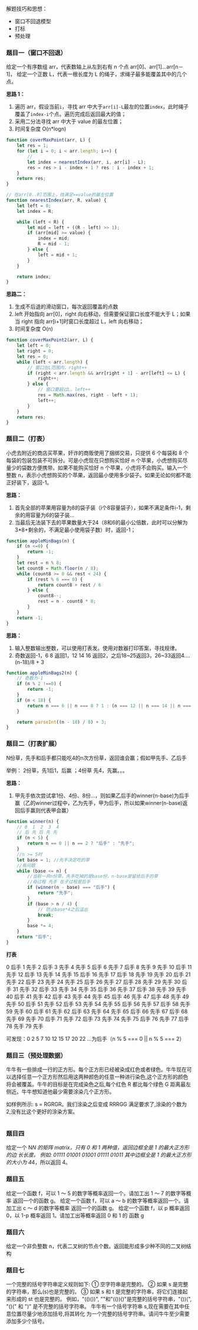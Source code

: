解题技巧和思想：

-   窗口不回退模型
-   打标
-   预处理

### 题目一（窗口不回退）

给定一个有序数组 arr，代表数轴上从左到右有 n 个点 arr[0]、arr[1]...arr[n－1]，
给定一个正数 L，代表一根长度为 L 的绳子，求绳子最多能覆盖其中的几个点。

**思路 1：**

1. 遍历 arr，假设当前`i`，寻找 arr 中大于`arr[i]-L`最左的位置`index`，此时绳子覆盖了`index-i`个点。遍历完成后返回最大的值；
2. 采用二分法寻找 arr 中大于 value 的最左位置；
3. 时间复杂度 O(n\*logn)

```js
function coverMaxPoint(arr, L) {
    let res = 1;
    for (let i = 0; i < arr.length; i++) {
        //
        let index = nearestIndex(arr, i, arr[i] - L);
        res = res > i - index + 1 ? res : i - index + 1;
    }
    return res;
}

// 在arr[0..R]范围上，找满足>=value的最左位置
function nearestIndex(arr, R, value) {
    let left = 0;
    let index = R;

    while (left < R) {
        let mid = left + ((R - left) >> 1);
        if (arr[mid] >= value) {
            index = mid;
            R = mid - 1;
        } else {
            left = mid + 1;
        }
    }

    return index;
}
```

**思路二：**

1. 生成不后退的滑动窗口，每次返回覆盖的点数
2. left 开始指向 arr[0]，right 向右移动，但需要保证窗口长度不能大于 L；如果当 right 指向 arr[i+1]时窗口长度超过 L，left 向右移动；
3. 时间复杂度 O(n)

```js
function coverMaxPoint2(arr, L) {
    let left = 0;
    let right = 0;
    let res = 0;
    while (left < arr.length) {
        // 窗口在L范围内，right++
        if (right < arr.length && arr[right + 1] - arr[left] <= L) {
            right++;
        } else {
            // 窗口要超过L，left++
            res = Math.max(res, right - left + 1);
            left++;
        }
    }
    return res;
}
```

### 题目二（打表）

小虎去附近的商店买苹果，奸诈的商贩使用了捆绑交易，只提供 6 个每袋和 8 个每袋的包装包装不可拆分。可是小虎现在只想购买恰好 n 个苹果，小虎想购买尽量少的袋数方便携带。如果不能购买恰好 n 个苹果，小虎将不会购买。输入一个整数 n，表示小虎想购买的个苹果，返回最小使用多少袋子。如果无论如何都不能正好装下，返回-1。

**思路：**

1. 首先全部的苹果用容量为8的袋子装（i个8容量袋子），如果不满足条件i-1，剩余的用容量为6的袋子装...
2. 当最后无法装下去的苹果数量大于24（8和6的最小公倍数，此时可以分解为3*8+剩余的，不满足最小使用袋子数）时，返回-1；

```js
function appleMinBags(n) {
    if (n <=0) {
        return -1;
    }
    let rest = n % 8;
    let count8 = Math.floor(n / 8);
    while (count8 >= 0 && rest < 24) {
        if (rest % 6 === 0) {
            return count8 + rest / 6
        } else {
            count8--;
            rest = n - count8 * 8;
        }
    }
    return -1;
}
```

**思路：**
1. 输入整数输出整数，可以使用打表发。使用对数器打印答案，寻找规律。
2. 奇数返回-1，6 8 返回1，12 14 16 返回2，之后18~25返回3，26~33返回4.... (n-18)/8 + 3
```js
function appleMinBags2(n) {
    // 奇数为-1
    if (n % 2 !==0) {
        return -1;
    }
    if (n < 18) {
        return n === 6 || n === 8 ? 1 : (n === 12 || n === 14 || n === 16 ? 2 : -1)
    }

    return parseInt((n - 18) / 8) + 3;
}
```

### 题目二（打表扩展）

N份草，先手和后手都只能吃4的n次方份草，返回谁会赢；假如甲先手、乙后手

举例： 2份草，先1后1，后赢 ；4份草 先4，先赢。。。

**思路：**

1. 甲先手依次尝试拿1份、4份、8份...，则如果乙后手的winner(n-base)为后手赢（乙的winner过程中，乙为先手，甲为后手，所以如果winner(n-base)返回后手赢则代表甲会赢）
```js
function winner(n) {
    // 0  1  2  3  4
    // 后 先 后 先 先
    if (n < 5) {
        return n == 0 || n == 2 ? "后手" : "先手";
    }
    //n >= 5时
    let base = 1; //先手决定吃的草
    //有问题
    while (base <= n) {
        //当前一共n份草，先手吃掉的是base份，n-base是留给后手的草
        //母过程 先手 在子过程是后手
        if (winner(n - base) === "后手") {
            return "先手";
        }
        if (base > n / 4) {
            // 防止base*4之后溢出
            break;
        }
        base *= 4;
    }
    return "后手";
}
```

**打表** 

0 后手 1 先手 2 后手 3 先手 4 先手 5 后手 6 先手 7 后手 8 先手 
9 先手 10 后手 11 先手 12 后手 13 先手 14 先手 15 后手 16 先手 
17 后手 18 先手 19 先手 20 后手 21 先手 22 后手 23 先手 24 先手 25 后手 26 先手 27 后手 28 先手 29 先手 30 后手 31 先手 32 后手 33 先手 34 先手 35 后手 36 先手 37 后手 38 先手 39 先手 40 后手 41 先手 42 后手 43 先手 44 先手 45 后手 46 先手 47 后手 48 先手 49 先手 50 后手 51 先手 52 后手 53 先手 54 先手 55 后手 56 先手 57 后手 58 先手 59 先手 60 后手 61 先手 62 后手 63 先手 64 先手 65 后手 66 先手 67 后手 68 先手 69 先手 70 后手 71 先手 72 后手 73 先手 74 先手 75 后手 76 先手 77 后手 78 先手 79 先手

可发现：0 2 5 7 10 12 15 17 20 22 ...为后手（n % 5 ===  0 || n % 5 === 2）

### 题目三（预处理数据）

牛牛有一些排成一行的正方形。每个正方形已经被染成红色或者绿色。牛牛现在可以选择任意一个正方形然后用这两种颜色的任意一种进行染色,这个正方形的颜色将会被覆盖。牛牛的目标是在完成染色之后,每个红色 R 都比每个绿色 G 距离最左侧近。牛牛想知道他最少需要涂染几个正方形。

如样例所示: s = RGRGR。我们涂染之后变成 RRRGG 满足要求了,涂染的个数为 2,没有比这个更好的涂染方案。

```js

```

### 题目四

给定一个 N*N 的矩阵 matrix，只有 0 和 1 两种值，返回边框全是 1 的最大正方形的边
长长度。
例如:
01111
01001
01001
01111
01011
其中边框全是 1 的最大正方形的大小为 4*4，所以返回 4。

### 题目五

给定一个函数 f，可以 1 ～ 5 的数字等概率返回一个。请加工出 1 ～ 7 的数字等概率
返回一个的函数 g。
给定一个函数 f，可以 a ～ b 的数字等概率返回一个。请加工出 c ～ d 的数字等概率
返回一个的函数 g。
给定一个函数 f，以 p 概率返回 0，以 1-p 概率返回 1。请加工出等概率返回 0 和 1 的
函数 g

### 题目六

给定一个非负整数 n，代表二叉树的节点个数。返回能形成多少种不同的二叉树结构

### 题目七

一个完整的括号字符串定义规则如下:
① 空字符串是完整的。
② 如果 s 是完整的字符串，那么(s)也是完整的。
③ 如果 s 和 t 是完整的字符串，将它们连接起来形成的 st 也是完整的。
例如，"(()())", ""和"(())()"是完整的括号字符串，"())(", "()(" 和 ")" 是不完整的括号字符串。
牛牛有一个括号字符串 s,现在需要在其中任意位置尽量少地添加括号,将其转化
为一个完整的括号字符串。请问牛牛至少需要添加多少个括号。
